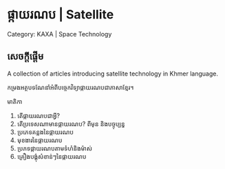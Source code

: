 # ផ្កាយរណប | Satellite 

Category: KAXA | Space Technology

## សេចក្តីផ្តើម
A collection of articles introducing satellite technology in Khmer language.

កម្រងអត្ថបទណែនាំអំពីបច្ចេកវិទ្យាផ្កាយរណបជាភាសាខ្មែរ។

មាតិកា
1. តើផ្កាយរណបជាអ្វី?
2. តើប្រទេសណាមានផ្កាយរណប? ពីមុន និងបច្ចុប្បន្ន
3. ប្រភេទគន្លងនៃផ្កាយរណប
4. មុខងារនៃផ្កាយរណប
5. ប្រភទផ្កាយរណបតាមទំហំនិងម៉ាស់
6. គ្រឿងបង្គុំសំខាន់ៗនៃផ្កាយរណប

